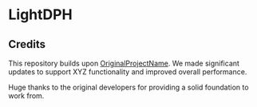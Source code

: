 # LightDPH




## Credits

This repository builds upon [OriginalProjectName](https://github.com/username/OriginalProjectName). We made significant updates to support XYZ functionality and improved overall performance.

Huge thanks to the original developers for providing a solid foundation to work from.
